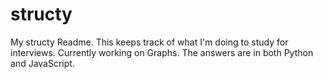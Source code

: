 # structy

My structy Readme. This keeps track of what I'm doing to study for interviews. Currently working on Graphs. The answers are in both Python and JavaScript. 


